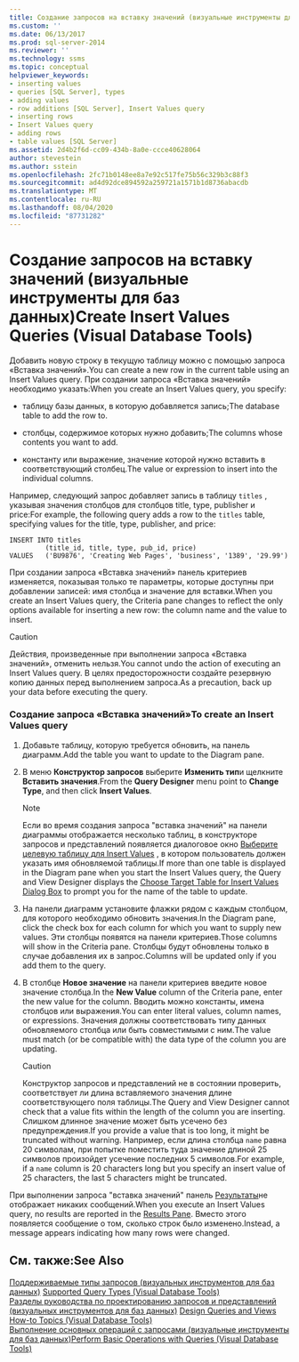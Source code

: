 ```yaml
---
title: Создание запросов на вставку значений (визуальные инструменты для баз данных) | Документация Майкрософт
ms.custom: ''
ms.date: 06/13/2017
ms.prod: sql-server-2014
ms.reviewer: ''
ms.technology: ssms
ms.topic: conceptual
helpviewer_keywords:
- inserting values
- queries [SQL Server], types
- adding values
- row additions [SQL Server], Insert Values query
- inserting rows
- Insert Values query
- adding rows
- table values [SQL Server]
ms.assetid: 2d4b2f6d-cc09-434b-8a0e-ccce40628064
author: stevestein
ms.author: sstein
ms.openlocfilehash: 2fc71b0148ee8a7e92c517fe75b56c329b3c88f3
ms.sourcegitcommit: ad4d92dce894592a259721a1571b1d8736abacdb
ms.translationtype: MT
ms.contentlocale: ru-RU
ms.lasthandoff: 08/04/2020
ms.locfileid: "87731282"
---
```

# <a name="create-insert-values-queries-visual-database-tools"></a><span data-ttu-id="4ed90-102">Создание запросов на вставку значений (визуальные инструменты для баз данных)</span><span class="sxs-lookup"><span data-stu-id="4ed90-102">Create Insert Values Queries (Visual Database Tools)</span></span>
  <span data-ttu-id="4ed90-103">Добавить новую строку в текущую таблицу можно с помощью запроса «Вставка значений».</span><span class="sxs-lookup"><span data-stu-id="4ed90-103">You can create a new row in the current table using an Insert Values query.</span></span> <span data-ttu-id="4ed90-104">При создании запроса «Вставка значений» необходимо указать:</span><span class="sxs-lookup"><span data-stu-id="4ed90-104">When you create an Insert Values query, you specify:</span></span>  
  
-   <span data-ttu-id="4ed90-105">таблицу базы данных, в которую добавляется запись;</span><span class="sxs-lookup"><span data-stu-id="4ed90-105">The database table to add the row to.</span></span>  
  
-   <span data-ttu-id="4ed90-106">столбцы, содержимое которых нужно добавить;</span><span class="sxs-lookup"><span data-stu-id="4ed90-106">The columns whose contents you want to add.</span></span>  
  
-   <span data-ttu-id="4ed90-107">константу или выражение, значение которой нужно вставить в соответствующий столбец.</span><span class="sxs-lookup"><span data-stu-id="4ed90-107">The value or expression to insert into the individual columns.</span></span>  
  
 <span data-ttu-id="4ed90-108">Например, следующий запрос добавляет запись в таблицу `titles` , указывая значения столбцов для столбцов title, type, publisher и price:</span><span class="sxs-lookup"><span data-stu-id="4ed90-108">For example, the following query adds a row to the `titles` table, specifying values for the title, type, publisher, and price:</span></span>  
  
```  
INSERT INTO titles  
         (title_id, title, type, pub_id, price)  
VALUES   ('BU9876', 'Creating Web Pages', 'business', '1389', '29.99')  
```  
  
 <span data-ttu-id="4ed90-109">При создании запроса «Вставка значений» панель критериев изменяется, показывая только те параметры, которые доступны при добавлении записей: имя столбца и значение для вставки.</span><span class="sxs-lookup"><span data-stu-id="4ed90-109">When you create an Insert Values query, the Criteria pane changes to reflect the only options available for inserting a new row: the column name and the value to insert.</span></span>  
  
> [!CAUTION]  
>  <span data-ttu-id="4ed90-110">Действия, произведенные при выполнении запроса «Вставка значений», отменить нельзя.</span><span class="sxs-lookup"><span data-stu-id="4ed90-110">You cannot undo the action of executing an Insert Values query.</span></span> <span data-ttu-id="4ed90-111">В целях предосторожности создайте резервную копию данных перед выполнением запроса.</span><span class="sxs-lookup"><span data-stu-id="4ed90-111">As a precaution, back up your data before executing the query.</span></span>  
  
### <a name="to-create-an-insert-values-query"></a><span data-ttu-id="4ed90-112">Создание запроса «Вставка значений»</span><span class="sxs-lookup"><span data-stu-id="4ed90-112">To create an Insert Values query</span></span>  
  
1.  <span data-ttu-id="4ed90-113">Добавьте таблицу, которую требуется обновить, на панель диаграмм.</span><span class="sxs-lookup"><span data-stu-id="4ed90-113">Add the table you want to update to the Diagram pane.</span></span>  
  
2.  <span data-ttu-id="4ed90-114">В меню **Конструктор запросов** выберите **Изменить тип**и щелкните **Вставить значения**.</span><span class="sxs-lookup"><span data-stu-id="4ed90-114">From the **Query Designer** menu point to **Change Type**, and then click **Insert Values**.</span></span>  
  
    > [!NOTE]  
    >  <span data-ttu-id="4ed90-115">Если во время создания запроса "вставка значений" на панели диаграммы отображается несколько таблиц, в конструкторе запросов и представлений появляется диалоговое окно [Выберите целевую таблицу для Insert Values](visual-database-tools.md) , в котором пользователь должен указать имя обновляемой таблицы.</span><span class="sxs-lookup"><span data-stu-id="4ed90-115">If more than one table is displayed in the Diagram pane when you start the Insert Values query, the Query and View Designer displays the [Choose Target Table for Insert Values Dialog Box](visual-database-tools.md) to prompt you for the name of the table to update.</span></span>  
  
3.  <span data-ttu-id="4ed90-116">На панели диаграмм установите флажки рядом с каждым столбцом, для которого необходимо обновить значения.</span><span class="sxs-lookup"><span data-stu-id="4ed90-116">In the Diagram pane, click the check box for each column for which you want to supply new values.</span></span> <span data-ttu-id="4ed90-117">Эти столбцы появятся на панели критериев.</span><span class="sxs-lookup"><span data-stu-id="4ed90-117">Those columns will show in the Criteria pane.</span></span> <span data-ttu-id="4ed90-118">Столбцы будут обновлены только в случае добавления их в запрос.</span><span class="sxs-lookup"><span data-stu-id="4ed90-118">Columns will be updated only if you add them to the query.</span></span>  
  
4.  <span data-ttu-id="4ed90-119">В столбце **Новое значение** на панели критериев введите новое значение столбца.</span><span class="sxs-lookup"><span data-stu-id="4ed90-119">In the **New Value** column of the Criteria pane, enter the new value for the column.</span></span> <span data-ttu-id="4ed90-120">Вводить можно константы, имена столбцов или выражения.</span><span class="sxs-lookup"><span data-stu-id="4ed90-120">You can enter literal values, column names, or expressions.</span></span> <span data-ttu-id="4ed90-121">Значения должны соответствовать типу данных обновляемого столбца или быть совместимыми с ним.</span><span class="sxs-lookup"><span data-stu-id="4ed90-121">The value must match (or be compatible with) the data type of the column you are updating.</span></span>  
  
    > [!CAUTION]  
    >  <span data-ttu-id="4ed90-122">Конструктор запросов и представлений не в состоянии проверить, соответствует ли длина вставляемого значения длине соответствующего поля таблицы.</span><span class="sxs-lookup"><span data-stu-id="4ed90-122">The Query and View Designer cannot check that a value fits within the length of the column you are inserting.</span></span> <span data-ttu-id="4ed90-123">Слишком длинное значение может быть усечено без предупреждения.</span><span class="sxs-lookup"><span data-stu-id="4ed90-123">If you provide a value that is too long, it might be truncated without warning.</span></span> <span data-ttu-id="4ed90-124">Например, если длина столбца `name` равна 20 символам, при попытке поместить туда значение длиной 25 символов произойдет усечение последних 5 символов.</span><span class="sxs-lookup"><span data-stu-id="4ed90-124">For example, if a `name` column is 20 characters long but you specify an insert value of 25 characters, the last 5 characters might be truncated.</span></span>  
  
 <span data-ttu-id="4ed90-125">При выполнении запроса "вставка значений" панель [Результаты](results-pane-visual-database-tools.md)не отображает никаких сообщений.</span><span class="sxs-lookup"><span data-stu-id="4ed90-125">When you execute an Insert Values query, no results are reported in the [Results Pane](results-pane-visual-database-tools.md).</span></span> <span data-ttu-id="4ed90-126">Вместо этого появляется сообщение о том, сколько строк было изменено.</span><span class="sxs-lookup"><span data-stu-id="4ed90-126">Instead, a message appears indicating how many rows were changed.</span></span>  
  
## <a name="see-also"></a><span data-ttu-id="4ed90-127">См. также:</span><span class="sxs-lookup"><span data-stu-id="4ed90-127">See Also</span></span>  
 <span data-ttu-id="4ed90-128">[Поддерживаемые типы запросов &#40;визуальных инструментов для баз данных&#41;](supported-query-types-visual-database-tools.md) </span><span class="sxs-lookup"><span data-stu-id="4ed90-128">[Supported Query Types &#40;Visual Database Tools&#41;](supported-query-types-visual-database-tools.md) </span></span>  
 <span data-ttu-id="4ed90-129">[Разделы руководства по проектированию запросов и представлений &#40;визуальных инструментов для баз данных&#41;](design-queries-and-views-how-to-topics-visual-database-tools.md) </span><span class="sxs-lookup"><span data-stu-id="4ed90-129">[Design Queries and Views How-to Topics &#40;Visual Database Tools&#41;](design-queries-and-views-how-to-topics-visual-database-tools.md) </span></span>  
 [<span data-ttu-id="4ed90-130">Выполнение основных операций с запросами (визуальные инструменты для баз данных)</span><span class="sxs-lookup"><span data-stu-id="4ed90-130">Perform Basic Operations with Queries &#40;Visual Database Tools&#41;</span></span>](perform-basic-operations-with-queries-visual-database-tools.md)  
  
  
